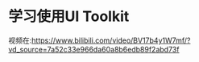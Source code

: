 # 学习使用UI Toolkit

视频在:https://www.bilibili.com/video/BV17b4y1W7mf/?vd_source=7a52c33e966da60a8b6edb89f2abd73f